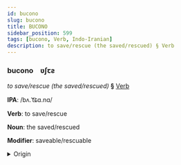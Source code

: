 ```yaml
---
id: bucono
slug: bucono
title: BUCONO
sidebar_position: 599
tags: [bucono, Verb, Indo-Iranian]
description: to save/rescue (the saved/rescued) § Verb
---
```


### bucono&emsp;<span kind="abugida">ʋʃꞇƨ</span>

*to save/rescue (the saved/rescued)* **§** [Verb](../../tags/Verb)

**IPA**: /bʌ.ˈt͡ɕɑ.nɑ/

**Verb**: to save/rescue

**Noun**: the saved/rescued

**Modifier**: saveable/rescuable

<details>
    <summary>Origin</summary>
    Hindi बचाना bacānā /bə.t͡ʃɑː.nɑː/<br/>
    <em>Indo-Iranian Language Family</em>
</details>